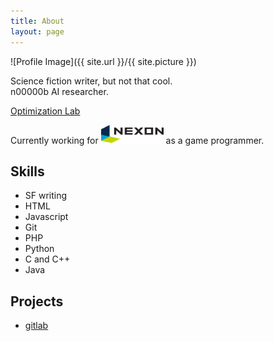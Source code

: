 ```yaml
---
title: About
layout: page
---
```

![Profile Image]({{ site.url }}/{{ site.picture }})

<p>Science fiction writer, but not that cool.<br/>
n00000b AI researcher.</p>
<p><a href="https://soar.snu.ac.kr/" title="최적화 연구실">
        Optimization Lab
    </a></p>
<p>Currently working for <img src="company.png" width="100" alt="NEXON" /> as a game programmer.</p>

<h2>Skills</h2>

<ul class="skill-list">
	<li>SF writing</li>
	<li>HTML</li>
	<li>Javascript</li>
	<li>Git</li>
	<li>PHP</li>
	<li>Python</li>
	<li>C and C++</li>
	<li>Java</li>
</ul>

<h2>Projects</h2>

<ul>
	<li><a href="https://gitlab.com/">gitlab</a></li>
</ul>
